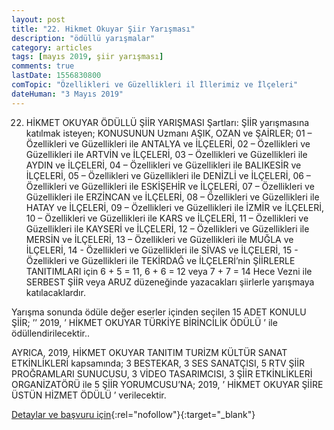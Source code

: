 ```yaml
---
layout: post
title: "22. Hikmet Okuyar Şiir Yarışması"
description: "ödüllü yarışmalar"
category: articles
tags: [mayıs 2019, şiir yarışması]
comments: true
lastDate: 1556830800
comTopic: "Özellikleri ve Güzellikleri il İllerimiz ve İlçeleri"
dateHuman: "3 Mayıs 2019"
---
```


22. HİKMET OKUYAR ÖDÜLLÜ ŞİİR YARIŞMASI Şartları:
ŞİİR yarışmasına katılmak isteyen; KONUSUNUN Uzmanı AŞIK, OZAN ve ŞAİRLER;
01 – Özellikleri ve Güzellikleri ile ANTALYA ve İLÇELERİ, 
02 – Özellikleri ve Güzellikleri ile ARTVİN ve İLÇELERİ, 
03 – Özellikleri ve Güzellikleri ile AYDIN ve İLÇELERİ,
04 – Özellikleri ve Güzellikleri ile BALIKESİR ve İLÇELERİ,
05 – Özellikleri ve Güzellikleri ile DENİZLİ ve İLÇELERİ, 
06 – Özellikleri ve Güzellikleri ile ESKİŞEHİR ve İLÇELERİ, 
07 – Özellikleri ve Güzellikleri ile ERZİNCAN ve İLÇELERİ, 
08 – Özellikleri ve Güzellikleri ile HATAY ve İLÇELERİ, 
09 – Özellikleri ve Güzellikleri ile İZMİR ve İLÇELERİ, 
10 – Özellikleri ve Güzellikleri ile KARS ve İLÇELERİ, 
11 – Özellikleri ve Güzellikleri ile KAYSERİ ve İLÇELERİ, 
12 – Özellikleri ve Güzellikleri ile MERSİN ve İLÇELERİ, 
13 – Özellikleri ve Güzellikleri ile MUĞLA ve İLÇELERİ, 
14 - Özellikleri ve Güzellikleri ile SİVAS ve İLÇELERİ, 
15 - Özellikleri ve Güzellikleri ile TEKİRDAĞ ve İLÇELERİ’nin
ŞİİRLERLE TANITIMLARI için 6 + 5 = 11, 6 + 6 = 12 veya 
7 + 7 = 14 Hece Vezni ile SERBEST ŞİİR veya ARUZ 
düzeneğinde yazacakları şiirlerle yarışmaya katılacaklardır.

Yarışma sonunda ödüle değer eserler içinden seçilen 
15 ADET KONULU ŞİİR;
’’ 2019, ’ HİKMET OKUYAR TÜRKİYE BİRİNCİLİK ÖDÜLÜ ’
ile ödüllendirilecektir..

AYRICA, 2019, HİKMET OKUYAR TANITIM TURİZM KÜLTÜR SANAT ETKİNLİKLERİ kapsamında;
3 BESTEKAR, 3 SES SANATÇISI, 5 RTV ŞİİR PROĞRAMLARI SUNUCUSU, 3 VİDEO TASARIMCISI, 3 ŞİİR ETKİNLİKLERİ ORGANİZATÖRÜ ile 5 ŞİİR YORUMCUSU’NA; 
2019, ’ HİKMET OKUYAR ŞİİRE ÜSTÜN HİZMET ÖDÜLÜ ’ 
verilecektir.

[Detaylar ve başvuru için](https://www.edebiyatdefteri.com/181547-22-hikmet-okuyar-odullu-siir-yarismasi-2019-sartnamesi-yayinlandi-hikm/?utm_source=edebiyatyarismalari.com&utm_medium=affiliate&utm_campaign=cpc){:rel="nofollow"}{:target="_blank"}
